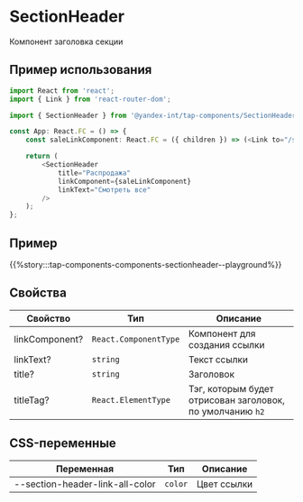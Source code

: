 # SectionHeader

Компонент заголовка секции

## Пример использования

```typescript jsx
import React from 'react';
import { Link } from 'react-router-dom';

import { SectionHeader } from '@yandex-int/tap-components/SectionHeader';

const App: React.FC = () => {
    const saleLinkComponent: React.FC = ({ children }) => (<Link to="/sale">{children}</Link>);

    return (
        <SectionHeader
            title="Распродажа"
            linkComponent={saleLinkComponent}
            linkText="Смотреть все"
        />
    );
};
```

## Пример

{{%story:::tap-components-components-sectionheader--playground%}}

## Свойства

| Свойство       | Тип                   | Описание                                                  |
| -------------- | --------------------- | --------------------------------------------------------- |
| linkComponent? | `React.ComponentType` | Компонент для создания ссылки                             |
| linkText?      | `string`              | Текст ссылки                                              |
| title?         | `string`              | Заголовок                                                 |
| titleTag?      | `React.ElementType`   | Тэг, которым будет отрисован заголовок, по умолчанию `h2` |

## CSS-переменные

| Переменная                      | Тип     | Описание    |
| ------------------------------- | ------- | ----------- |
| --section-header-link-all-color | `color` | Цвет ссылки |
